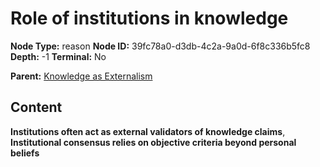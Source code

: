 # Role of institutions in knowledge

**Node Type:** reason
**Node ID:** 39fc78a0-d3db-4c2a-9a0d-6f8c336b5fc8
**Depth:** -1
**Terminal:** No

**Parent:** [Knowledge as Externalism](knowledge-as-externalism-thesis-bfacc8d6-5bee-4a06-880d-a7169e17332f.md)

## Content

**Institutions often act as external validators of knowledge claims**, **Institutional consensus relies on objective criteria beyond personal beliefs**
